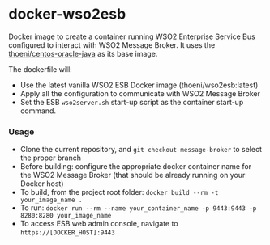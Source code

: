 docker-wso2esb
===================

Docker image to create a container running WSO2 Enterprise Service Bus configured to interact with WSO2 Message Broker.
It uses the [thoeni/centos-oracle-java](https://hub.docker.com/r/thoeni/centos-oracle-java/) as its base image.

The dockerfile will:

* Use the latest vanilla WSO2 ESB Docker image (thoeni/wso2esb:latest)
* Apply all the configuration to communicate with WSO2 Message Broker
* Set the ESB `wso2server.sh` start-up script as the container start-up command.

### Usage
* Clone the current repository, and `git checkout message-broker` to select the proper branch
* Before building: configure the appropriate docker container name for the WSO2 Message Broker (that should be already running on your Docker host)
* To build, from the project root folder: `docker build --rm -t your_image_name .`
* To run: `docker run --rm --name your_container_name -p 9443:9443 -p 8280:8280 your_image_name`
* To access ESB web admin console, navigate to `https://[DOCKER_HOST]:9443`
